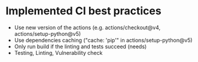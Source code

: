 # Implemented CI best practices

- Use new version of the actions (e.g. actions/checkout@v4, actions/setup-python@v5)
- Use dependencies caching ("cache: 'pip'" in actions/setup-python@v5)
- Only run build if the linting and tests succeed (needs)
- Testing, Linting, Vulnerability check
